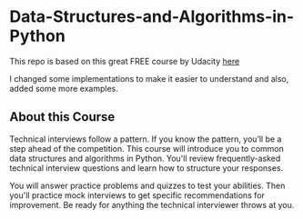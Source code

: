 # Data-Structures-and-Algorithms-in-Python

This repo is based on this great FREE course by Udacity [here](https://www.udacity.com/course/data-structures-and-algorithms-in-python--ud513)

I changed some implementations to make it easier to understand and also, added some more examples.

## About this Course
Technical interviews follow a pattern. If you know the pattern, you’ll be a step ahead of the competition. This course will introduce you to common data structures and algorithms in Python. You'll review frequently-asked technical interview questions and learn how to structure your responses.

You will answer practice problems and quizzes to test your abilities. Then you'll practice mock interviews to get specific recommendations for improvement. Be ready for anything the technical interviewer throws at you.
